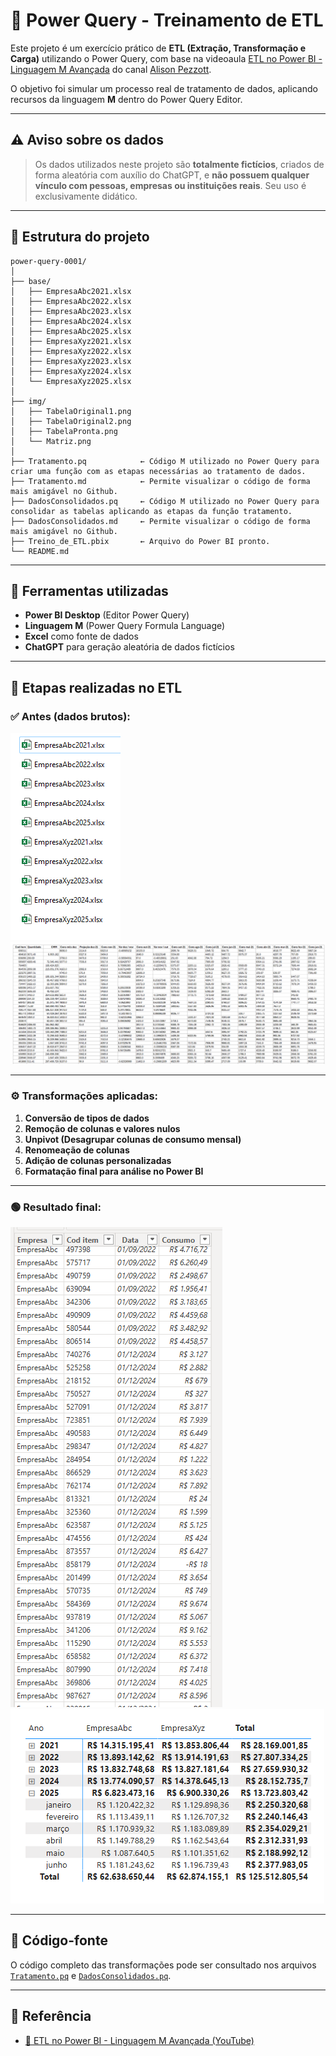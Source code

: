 
# 🧪 Power Query - Treinamento de ETL

Este projeto é um exercício prático de **ETL (Extração, Transformação e Carga)** utilizando o Power Query, com base na videoaula [ETL no Power BI - Linguagem M Avançada](https://www.youtube.com/watch?v=SmIXNOnp1SE) do canal [Alison Pezzott](https://www.youtube.com/@AlisonPezzott).

O objetivo foi simular um processo real de tratamento de dados, aplicando recursos da linguagem **M** dentro do Power Query Editor.

---

## ⚠️ Aviso sobre os dados

> Os dados utilizados neste projeto são **totalmente fictícios**, criados de forma aleatória com auxílio do ChatGPT, e **não possuem qualquer vínculo com pessoas, empresas ou instituições reais**. Seu uso é exclusivamente didático.

---

## 📁 Estrutura do projeto

```
power-query-0001/
│
├── base/
│   ├── EmpresaAbc2021.xlsx
│   ├── EmpresaAbc2022.xlsx
│   ├── EmpresaAbc2023.xlsx
│   ├── EmpresaAbc2024.xlsx
│   ├── EmpresaAbc2025.xlsx
│   ├── EmpresaXyz2021.xlsx
│   ├── EmpresaXyz2022.xlsx
│   ├── EmpresaXyz2023.xlsx
│   ├── EmpresaXyz2024.xlsx
│   └── EmpresaXyz2025.xlsx
│
├── img/
│   ├── TabelaOriginal1.png
│   ├── TabelaOriginal2.png
│   ├── TabelaPronta.png
│   └── Matriz.png
│
├── Tratamento.pq            ← Código M utilizado no Power Query para criar uma função com as etapas necessárias ao tratamento de dados.
├── Tratamento.md            ← Permite visualizar o código de forma mais amigável no Github.
├── DadosConsolidados.pq     ← Código M utilizado no Power Query para consolidar as tabelas aplicando as etapas da função tratamento.
├── DadosConsolidados.md     ← Permite visualizar o código de forma mais amigável no Github.
├── Treino_de_ETL.pbix       ← Arquivo do Power BI pronto.
└── README.md
```

---

## 🧰 Ferramentas utilizadas

- **Power BI Desktop** (Editor Power Query)
- **Linguagem M** (Power Query Formula Language)
- **Excel** como fonte de dados
- **ChatGPT** para geração aleatória de dados fictícios

---

## 🚀 Etapas realizadas no ETL

### ✅ Antes (dados brutos):
![Tabela Original 1](img/TabelaOriginal1.png)
![Tabela Original 2](img/TabelaOriginal2.png)

---

### ⚙️ Transformações aplicadas:
1. **Conversão de tipos de dados**
2. **Remoção de colunas e valores nulos**
3. **Unpivot (Desagrupar colunas de consumo mensal)**
4. **Renomeação de colunas**
5. **Adição de colunas personalizadas**
6. **Formatação final para análise no Power BI**

---

### 🟢 Resultado final:
![Tabela Pronta](img/TabelaPronta.png)
![Tabela Pronta](img/Matriz.png)

---

## 📄 Código-fonte

O código completo das transformações pode ser consultado nos arquivos [`Tratamento.pq`](Tratamento.pq) e [`DadosConsolidados.pq`](DadosConsolidados.pq).

---

## 📎 Referência

- [🎥 ETL no Power BI - Linguagem M Avançada (YouTube)](https://www.youtube.com/watch?v=SmIXNOnp1SE)


